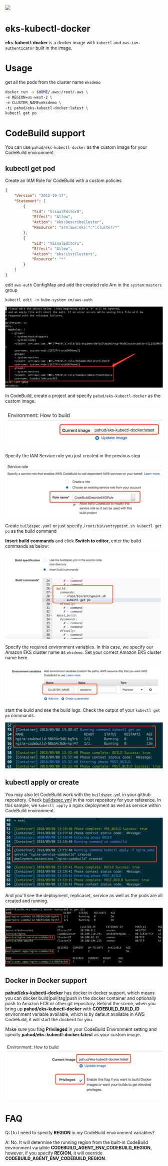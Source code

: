 ![](https://codebuild.us-west-2.amazonaws.com/badges?uuid=eyJlbmNyeXB0ZWREYXRhIjoiQStpdGJMVDZ6b3BWODRiOGYvanJhTFhsNnZCVnExS1VxcnRManFSeWNjVndrVGRpV1g0QktxNWZONXZsU05WL3luU1ZQbC9jdnh4TWFKbXJ3emQ2Z1BFPSIsIml2UGFyYW1ldGVyU3BlYyI6IjNmUk00TERiZGlDNisvOEsiLCJtYXRlcmlhbFNldFNlcmlhbCI6MX0%3D&branch=master)
# eks-kubectl-docker
**eks-kubectl-docker** is a docker image with `kubectl` and `aws-iam-authenticator` built in the image.

# Usage
get all the pods from the cluster name `eksdemo`
```bash
docker run -v $HOME/.aws:/root/.aws \
-e REGION=us-west-2 \
-e CLUSTER_NAME=eksdemo \
-ti pahud/eks-kubectl-docker:latest \
kubectl get po
```



# CodeBuild support

You can use `pahud/eks-kubectl-docker` as the custom image for your CodeBuild environment.



## kubectl get pod

Create an IAM Role for CodeBuild with a custom policies

```json
{
    "Version": "2012-10-17",
    "Statement": [
        {
            "Sid": "VisualEditor0",
            "Effect": "Allow",
            "Action": "eks:DescribeCluster",
            "Resource": "arn:aws:eks:*:*:cluster/*"
        },
        {
            "Sid": "VisualEditor1",
            "Effect": "Allow",
            "Action": "eks:ListClusters",
            "Resource": "*"
        }
    ]
}
```



edit `aws-auth` ConfigMap and add the created role Arn in the `system:masters` group

```
kubectl edit -n kube-system cm/aws-auth
```

![](images/01.png)



In CodeBuild, create a project and specify `pahud/eks-kubectl-docker` as the custom image.

![](images/02.png)

Specify the IAM Service role you just created in the previous step

![](images/03.png)



Create `buildspec.yaml` or just specify `/root/bin/entrypoint.sh kubectl get po` as the build command



**Insert build commands** and click **Switch to editor**, enter the build commands as below:

![](images/04.png)



Specify the required environment variables. In this case, we specify our Amazon EKS cluster name as `eksdemo`. Set your correct Amazon EKS cluster name here.

![](images/05.png)



start the build and see the build logs. Check the output of your `kubectl get po` commands.

![](images/06.png)



## kubectl apply or create

You may also let CodeBuild work with the `buildspec.yml` in your github repository. Check [buildspec.yml](./buildspec.yml) in the root repository for your reference. In this sample, we `kubectl apply` a nginx deployment as well as service within CodeBuild environment.

![](images/08.png)

And you'll see the deployment, replicaset, service as well as the pods are all created and running.

![](images/09.png)

## Docker in Docker support

**pahud/eks-kubectl-docker** has docker in docker support, which means you can docker build|pull|tag|push in the docker container and optionally push to Amazon ECR or other git repository. Behind the scene, when you bring up **pahud/eks-kubectl-docker** with **CODEBUILD_BUILD_ID** environment variable available, which is by default available in AWS CodeBuild, it will start the dockerd for you.



Make sure you flag **Privileged** in your CodeBuild Environment setting and specify **pahud/eks-kubectl-docker:latest** as your custom image.

![](images/07.png)

# FAQ

Q: Do I need to specify **REGION**  in my CodeBuild environment variables?

A: No. It will determine the running region from the built-in CodeBuild environment varialble **CODEBUILD_AGENT_ENV_CODEBUILD_REGION**, however, if you specify **REGION**, it will override **CODEBUILD_AGENT_ENV_CODEBUILD_REGION**.

